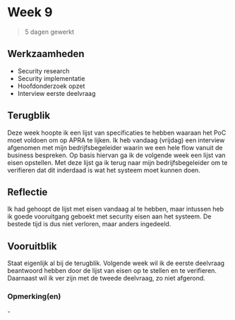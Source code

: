 # Week 9
> 5 dagen gewerkt

## Werkzaamheden
- Security research
- Security implementatie
- Hoofdonderzoek opzet
- Interview eerste deelvraag

## Terugblik
Deze week hoopte ik een lijst van specificaties te hebben waaraan het PoC moet voldoen om op APRA te lijken. Ik heb vandaag (vrijdag) een interview afgenomen met mijn bedrijfsbegeleider waarin we een hele flow vanuit de business bespreken. Op basis hiervan ga ik de volgende week een lijst van eisen opstellen. Met deze lijst ga ik terug naar mijn bedrijfsbegeleider om te verifieren dat dit inderdaad is wat het systeem moet kunnen doen.

## Reflectie
Ik had gehoopt de lijst met eisen vandaag al te hebben, maar intussen heb ik goede vooruitgang geboekt met security eisen aan het systeem. De bestede tijd is dus niet verloren, maar anders ingedeeld.

## Vooruitblik
Staat eigenlijk al bij de terugblik. Volgende week wil ik de eerste deelvraag beantwoord hebben door de lijst van eisen op te stellen en te verifieren. Daarnaast wil ik ver zijn met de tweede deelvraag, zo niet afgerond.

### Opmerking(en)
\-
